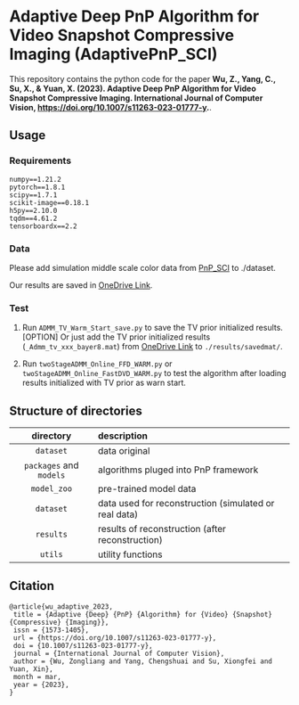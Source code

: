 


# Adaptive Deep PnP Algorithm for Video Snapshot Compressive Imaging (AdaptivePnP_SCI)
This repository contains the python code for the paper **Wu, Z., Yang, C., Su, X., & Yuan, X. (2023). Adaptive Deep PnP Algorithm for Video Snapshot Compressive Imaging. International Journal of Computer Vision, https://doi.org/10.1007/s11263-023-01777-y.**.



## Usage
### Requirements
```
numpy==1.21.2
pytorch==1.8.1
scipy==1.7.1
scikit-image==0.18.1
h5py==2.10.0
tqdm==4.61.2
tensorboardx==2.2
```

### Data
Please add simulation middle scale color data from [PnP_SCI](https://github.com/liuyang12/PnP-SCI_python) to ./dataset.

Our results are saved in [OneDrive Link](https://westlakeu-my.sharepoint.com/:f:/g/personal/wuzongliang_westlake_edu_cn/EsLJ8rbIci1AoZYUgBUcNMoBV4IigjxHVc6NbddjACnitg?e=NCiUMm).  



### Test

1. Run ```ADMM_TV_Warm_Start_save.py``` to save the TV prior initialized results.
[OPTION] Or just add the TV prior initialized results (```_Admm_tv_xxx_bayer8.mat```) from [OneDrive Link](https://westlakeu-my.sharepoint.com/:f:/g/personal/wuzongliang_westlake_edu_cn/EsLJ8rbIci1AoZYUgBUcNMoBV4IigjxHVc6NbddjACnitg?e=NCiUMm) to ```./results/savedmat/```.  

2. Run ```twoStageADMM_Online_FFD_WARM.py``` or ```twoStageADMM_Online_FastDVD_WARM.py``` to test the algorithm after loading results initialized with TV prior as warn start.




## Structure of directories

| directory  | description  |
| :--------: | :----------- | 
| `dataset` | data original  | 
| `packages` and `models`   | algorithms pluged into PnP framework|
| `model_zoo`   | pre-trained model data|
| `dataset`    | data used for reconstruction (simulated or real data) |
| `results`    | results of reconstruction (after reconstruction) |
| `utils`      | utility functions |



## Citation
```
@article{wu_adaptive_2023,
 title = {Adaptive {Deep} {PnP} {Algorithm} for {Video} {Snapshot} {Compressive} {Imaging}},
 issn = {1573-1405},
 url = {https://doi.org/10.1007/s11263-023-01777-y},
 doi = {10.1007/s11263-023-01777-y},
 journal = {International Journal of Computer Vision},
 author = {Wu, Zongliang and Yang, Chengshuai and Su, Xiongfei and Yuan, Xin},
 month = mar,
 year = {2023},
}
```



